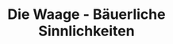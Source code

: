 ---
title: "Die Waage - Bäuerliche Sinnlichkeiten"
url: /bernburg/die-waage-baeuerliche-sinnlichkeiten/
shop: Hofladen
---